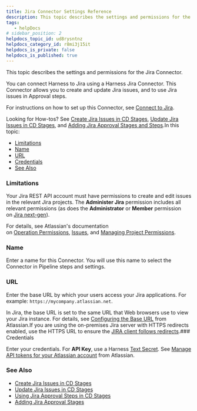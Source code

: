 ```yaml
---
title: Jira Connector Settings Reference
description: This topic describes the settings and permissions for the Jira Connector.
tags: 
   - helpDocs
# sidebar_position: 2
helpdocs_topic_id: ud8rysntnz
helpdocs_category_id: r8mi3j15it
helpdocs_is_private: false
helpdocs_is_published: true
---
```


This topic describes the settings and permissions for the Jira Connector.

You can connect Harness to Jira using a Harness Jira Connector. This Connector allows you to create and update Jira issues, and to use Jira issues in Approval steps.

For instructions on how to set up this Connector, see [Connect to Jira](/article/e6s32ec7i7-connect-to-jira).

Looking for How-tos? See [Create Jira Issues in CD Stages](/article/yu40zr6cvm-create-jira-issues-in-cd-stages), [Update Jira Issues in CD Stages](https://newdocs.helpdocs.io/article/urdkli9e74-update-jira-issues-in-cd-stages), and [Adding Jira Approval Stages and Steps](/article/2lhfk506r8-adding-jira-approval-stages).In this topic:

* [Limitations](https://ngdocs.harness.io/article/ud8rysntnz-jira-connector-settings-reference#limitations)
* [Name](https://ngdocs.harness.io/article/ud8rysntnz-jira-connector-settings-reference#name)
* [URL](https://ngdocs.harness.io/article/ud8rysntnz-jira-connector-settings-reference#url)
* [Credentials](https://ngdocs.harness.io/article/ud8rysntnz-jira-connector-settings-reference#credentials)
* [See Also](https://ngdocs.harness.io/article/ud8rysntnz-jira-connector-settings-reference#see_also)

### Limitations

Your Jira REST API account must have permissions to create and edit issues in the relevant Jira projects. The **Administer Jira** permission includes all relevant permissions (as does the **Administrator** or **Member** permission on [Jira next-gen](https://confluence.atlassian.com/jirasoftwarecloud/overview-of-permissions-in-next-gen-projects-959283605.html)).

For details, see Atlassian's documentation on [Operation Permissions](https://developer.atlassian.com/cloud/jira/platform/rest/v3/?utm_source=%2Fcloud%2Fjira%2Fplatform%2Frest%2F&utm_medium=302#permissions), [Issues](https://developer.atlassian.com/cloud/jira/platform/rest/v3/?utm_source=%2Fcloud%2Fjira%2Fplatform%2Frest%2F&utm_medium=302#api-group-Issues), and [Managing Project Permissions](https://confluence.atlassian.com/adminjiracloud/managing-project-permissions-776636362.html#Managingprojectpermissions-Projectpermissionsoverview).

### Name

Enter a name for this Connector. You will use this name to select the Connector in Pipeline steps and settings.

### URL

Enter the base URL by which your users access your Jira applications. For example: `https://mycompany.atlassian.net`.

In Jira, the base URL is set to the same URL that Web browsers use to view your Jira instance. For details, see [Configuring the Base URL](https://confluence.atlassian.com/adminjiraserver071/configuring-the-base-url-802593107.html) from Atlassian.If you are using the on-premises Jira server with HTTPS redirects enabled, use the HTTPS URL to ensure the [JIRA client follows redirects](https://confluence.atlassian.com/adminjiraserver/running-jira-applications-over-ssl-or-https-938847764.html#:~:text=If%20you%20want%20to%20only,to%20the%20corresponding%20HTTPS%20URLs.).### Credentials

Enter your credentials. For **API Key**, use a Harness [Text Secret](/article/osfw70e59c-add-use-text-secrets). See [Manage API tokens for your Atlassian account](https://support.atlassian.com/atlassian-account/docs/manage-api-tokens-for-your-atlassian-account/) from Atlassian.

### See Also

* [Create Jira Issues in CD Stages](/article/yu40zr6cvm-create-jira-issues-in-cd-stages)
* [Update Jira Issues in CD Stages](/article/urdkli9e74-update-jira-issues-in-cd-stages)
* [Using Jira Approval Steps in CD Stages](https://newdocs.helpdocs.io/article/urdkli9e74-update-jira-issues-in-cd-stages)
* [Adding Jira Approval Stages](/article/2lhfk506r8-adding-jira-approval-stages)


